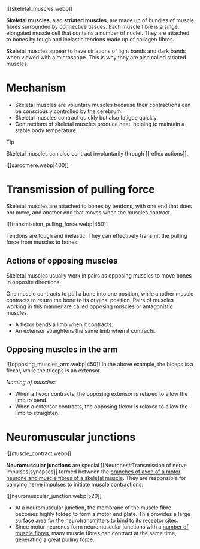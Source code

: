 ![[skeletal_muscles.webp]]

**Skeletal muscles**, also **striated muscles**, are made up of bundles of muscle fibres surrounded by <span class="hi-green">connective tissues</span>. Each muscle fibre is a singe, elongated muscle cell that contains a number of nuclei. They are attached to bones by <span class="hi-green">tough and inelastic</span> tendons made up of collagen fibres.

Skeletal muscles appear to have <span class="hi-green">striations of light bands and dark bands</span> when viewed with a microscope. This is why they are also called <span class="hi-blue">striated muscles</span>.

# Mechanism
- Skeletal muscles are <span class="hi-blue">voluntary muscles</span> because their contractions can be <span class="hi-green">consciously controlled</span> by the cerebrum.
- Skeletal muscles contract quickly but also <span class="hi-green">fatigue quickly</span>.
- Contractions of skeletal muscles <span class="hi-green">produce heat</span>, helping to maintain a stable body temperature.

> [!tip]
> Skeletal muscles can also contract involuntarily through [[reflex actions]].

![[sarcomere.webp|400]]

# Transmission of pulling force
Skeletal muscles are attached to bones by <span class="hi-blue">tendons</span>, with one end that does not move, and another end that moves when the muscles contract.

![[transmission_pulling_force.webp|450]]

Tendons are <span class="hi-green">tough and inelastic</span>. They can effectively transmit the pulling force from muscles to bones.

## Actions of opposing muscles
Skeletal muscles usually work in pairs as opposing muscles to move bones in opposite directions.

One muscle contracts to pull a bone into one position, while another muscle contracts to return the bone to its original position. Pairs of muscles working in this manner are called <span class="hi-blue">opposing muscles</span> or <span class="hi-blue">antagonistic muscles</span>.
- A <span class="hi-blue">flexor</span> <span class="hi-green">bends a limb</span> when it contracts.
- An <span class="hi-blue">extensor</span> <span class="hi-green">straightens the same limb</span> when it contracts.

## Opposing muscles in the arm
![[opposing_muscles_arm.webp|450]]
In the above example, the biceps is a flexor, while the triceps is an extensor.

*Naming of muscles*:
- When a <span class="hi-blue">flexor</span> contracts, the opposing extensor is relaxed to allow the limb to <span class="hi-green">bend</span>.
- When a <span class="hi-blue">extensor</span> contracts, the opposing flexor is relaxed to allow the limb to <span class="hi-green">straighten</span>.

# Neuromuscular junctions
![[muscle_contract.webp]]

**Neuromuscular junctions** are special [[Neurones#Transmission of nerve impulses|synapses]] formed between the <u>branches of axon of a motor neurone and muscle fibres of a skeletal muscle</u>. They are responsible for carrying nerve impulses to initiate muscle contractions.

![[neuromuscular_junction.webp|520]]
- At a neuromuscular junction, the membrane of the muscle fibre becomes <span class="hi-green">highly folded</span> to form a motor end plate. This provides a <span class="hi-green">large surface area</span> for the neurotransmitters to bind to its receptor sites.
- Since motor neurones form neuromuscular junctions with a <u>number of muscle fibres</u>, many muscle fibres can contract at the same time, generating a <span class="hi-green">great pulling force</span>.
